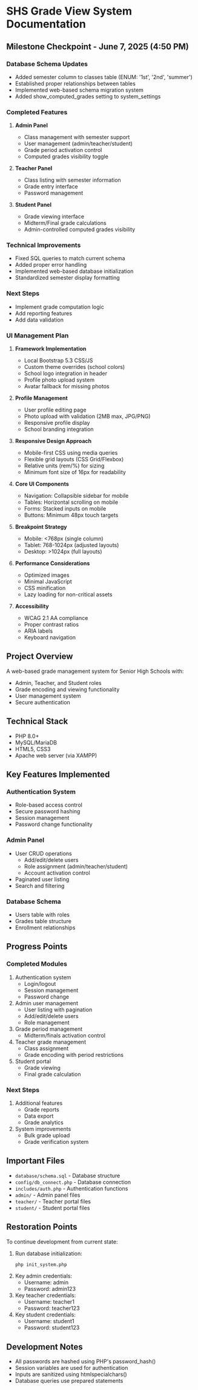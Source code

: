 # SHS Grade View System Documentation

## Milestone Checkpoint - June 7, 2025 (4:50 PM)

### Database Schema Updates
- Added semester column to classes table (ENUM: '1st', '2nd', 'summer')
- Established proper relationships between tables
- Implemented web-based schema migration system
- Added show_computed_grades setting to system_settings

### Completed Features
1. **Admin Panel**
   - Class management with semester support
   - User management (admin/teacher/student)
   - Grade period activation control
   - Computed grades visibility toggle

2. **Teacher Panel**
   - Class listing with semester information
   - Grade entry interface
   - Password management

3. **Student Panel**
   - Grade viewing interface
   - Midterm/Final grade calculations
   - Admin-controlled computed grades visibility

### Technical Improvements
- Fixed SQL queries to match current schema
- Added proper error handling
- Implemented web-based database initialization
- Standardized semester display formatting

### Next Steps
- Implement grade computation logic
- Add reporting features
- Add data validation

### UI Management Plan
1. **Framework Implementation**
   - Local Bootstrap 5.3 CSS/JS
   - Custom theme overrides (school colors)
   - School logo integration in header
   - Profile photo upload system
   - Avatar fallback for missing photos

2. **Profile Management**
   - User profile editing page
   - Photo upload with validation (2MB max, JPG/PNG)
   - Responsive profile display
   - School branding integration

3. **Responsive Design Approach**
   - Mobile-first CSS using media queries
   - Flexible grid layouts (CSS Grid/Flexbox)
   - Relative units (rem/%) for sizing
   - Minimum font size of 16px for readability

2. **Core UI Components**
   - Navigation: Collapsible sidebar for mobile
   - Tables: Horizontal scrolling on mobile
   - Forms: Stacked inputs on mobile
   - Buttons: Minimum 48px touch targets

3. **Breakpoint Strategy**
   - Mobile: <768px (single column)
   - Tablet: 768-1024px (adjusted layouts)
   - Desktop: >1024px (full layouts)

4. **Performance Considerations**
   - Optimized images
   - Minimal JavaScript
   - CSS minification
   - Lazy loading for non-critical assets

5. **Accessibility**
   - WCAG 2.1 AA compliance
   - Proper contrast ratios
   - ARIA labels
   - Keyboard navigation


## Project Overview
A web-based grade management system for Senior High Schools with:
- Admin, Teacher, and Student roles
- Grade encoding and viewing functionality
- User management system
- Secure authentication

## Technical Stack
- PHP 8.0+
- MySQL/MariaDB
- HTML5, CSS3
- Apache web server (via XAMPP)

## Key Features Implemented

### Authentication System
- Role-based access control
- Secure password hashing
- Session management
- Password change functionality

### Admin Panel
- User CRUD operations
  - Add/edit/delete users
  - Role assignment (admin/teacher/student)
  - Account activation control
- Paginated user listing
- Search and filtering

### Database Schema
- Users table with roles
- Grades table structure
- Enrollment relationships

## Progress Points

### Completed Modules
1. Authentication system
   - Login/logout
   - Session management
   - Password change
2. Admin user management
   - User listing with pagination
   - Add/edit/delete users
   - Role management
3. Grade period management
   - Midterm/finals activation control
4. Teacher grade management
   - Class assignment
   - Grade encoding with period restrictions
5. Student portal
   - Grade viewing
   - Final grade calculation

### Next Steps
1. Additional features
   - Grade reports
   - Data export
   - Grade analytics
2. System improvements
   - Bulk grade upload
   - Grade verification system

## Important Files
- `database/schema.sql` - Database structure
- `config/db_connect.php` - Database connection
- `includes/auth.php` - Authentication functions
- `admin/` - Admin panel files
- `teacher/` - Teacher portal files
- `student/` - Student portal files

## Restoration Points
To continue development from current state:
1. Run database initialization:
   ```bash
   php init_system.php
   ```
2. Key admin credentials:
   - Username: admin
   - Password: admin123
3. Key teacher credentials: 
   - Username: teacher1
   - Password: teacher123
4. Key student credentials:
   - Username: student1
   - Password: student123

## Development Notes
- All passwords are hashed using PHP's password_hash()
- Session variables are used for authentication
- Inputs are sanitized using htmlspecialchars()
- Database queries use prepared statements
